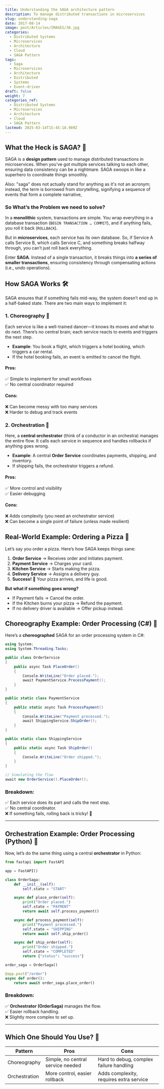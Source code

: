 ```yaml
---
title: Understanding the SAGA architecture pattern
description: To manage distributed transactions in microservices
slug: understanding-saga
date: 2017-08-14
image: post/Articles/IMAGES/38.jpg
categories:
  - Distributed Systems
  - Microservices
  - Architecture
  - Cloud
  - SAGA Pattern
tags:
  - Saga
  - Microservices
  - Architecture
  - Distributed
  - Systems
  - Event-driven
draft: false
weight: 7
categories_ref:
  - Distributed Systems
  - Microservices
  - Architecture
  - Cloud
  - SAGA Pattern
lastmod: 2025-03-14T15:45:18.989Z
---
```

## What the Heck is SAGA? 🤔

SAGA is a **design pattern** used to manage distributed transactions in microservices. When you’ve got multiple services talking to each other, ensuring data consistency can be a nightmare. SAGA swoops in like a superhero to coordinate things smoothly.

Also: "saga" does not actually stand for anything as it's not an acronym; instead, the term is borrowed from storytelling, signifying a sequence of events that form a complete narrative,

### So What’s the Problem we need to solve?

In a **monolithic** system, transactions are simple. You wrap everything in a database transaction (`BEGIN TRANSACTION … COMMIT`), and if anything fails, you roll it back (`ROLLBACK`).

But in **microservices**, each service has its own database. So, if Service A calls Service B, which calls Service C, and something breaks halfway through, you can’t just roll back everything.

Enter **SAGA**. Instead of a single transaction, it breaks things into **a series of smaller transactions**, ensuring consistency through compensating actions (i.e., undo operations).

## How SAGA Works 🛠️

SAGA ensures that if something fails mid-way, the system doesn’t end up in a half-baked state. There are two main ways to implement it:

### 1. Choreography 🕺

Each service is like a well-trained dancer—it knows its moves and what to do next. There’s no central brain; each service reacts to events and triggers the next step.

* **Example**: You book a flight, which triggers a hotel booking, which triggers a car rental.
* If the hotel booking fails, an event is emitted to cancel the flight.

#### Pros:

✅ Simple to implement for small workflows\
✅ No central coordinator required

#### Cons:

❌ Can become messy with too many services\
❌ Harder to debug and track events

### 2. Orchestration 🎻

Here, a **central orchestrator** (think of a conductor in an orchestra) manages the entire flow. It calls each service in sequence and handles rollbacks if anything goes wrong.

* **Example**: A central **Order Service** coordinates payments, shipping, and inventory.
* If shipping fails, the orchestrator triggers a refund.

#### Pros:

✅ More control and visibility\
✅ Easier debugging

#### Cons:

❌ Adds complexity (you need an orchestrator service)\
❌ Can become a single point of failure (unless made resilient)

## Real-World Example: Ordering a Pizza 🍕

Let’s say you order a pizza. Here’s how SAGA keeps things sane:

1. **Order Service** → Receives order and initiates payment.
2. **Payment Service** → Charges your card.
3. **Kitchen Service** → Starts making the pizza.
4. **Delivery Service** → Assigns a delivery guy.
5. **Success!** 🎉 Your pizza arrives, and life is good.

**But what if something goes wrong?**

* If Payment fails → Cancel the order.
* If the Kitchen burns your pizza → Refund the payment.
* If no delivery driver is available → Offer pickup instead.

## Choreography Example: Order Processing (C#) 🚀

Here’s a **choreographed** SAGA for an order processing system in C#:

```csharp
using System;
using System.Threading.Tasks;

public class OrderService
{
    public async Task PlaceOrder()
    {
        Console.WriteLine("Order placed.");
        await PaymentService.ProcessPayment();
    }
}

public static class PaymentService
{
    public static async Task ProcessPayment()
    {
        Console.WriteLine("Payment processed.");
        await ShippingService.ShipOrder();
    }
}

public static class ShippingService
{
    public static async Task ShipOrder()
    {
        Console.WriteLine("Order shipped.");
    }
}

// Simulating the flow
await new OrderService().PlaceOrder();
```

### Breakdown:

✅ Each service does its part and calls the next step.\
✅ No central coordinator.\
❌ If something fails, rolling back is tricky! 😬

***

## Orchestration Example: Order Processing (Python) 🐍

Now, let’s do the same thing using a central **orchestrator** in Python:

```python
from fastapi import FastAPI

app = FastAPI()

class OrderSaga:
    def __init__(self):
        self.state = "START"

    async def place_order(self):
        print("Order placed.")
        self.state = "PAYMENT"
        return await self.process_payment()

    async def process_payment(self):
        print("Payment processed.")
        self.state = "SHIPPING"
        return await self.ship_order()

    async def ship_order(self):
        print("Order shipped.")
        self.state = "COMPLETED"
        return {"status": "success"}

order_saga = OrderSaga()

@app.post("/order")
async def order():
    return await order_saga.place_order()
```

### Breakdown:

✅ **Orchestrator (OrderSaga)** manages the flow.\
✅ Easier rollback handling.\
❌ Slightly more complex to set up.

***

## Which One Should You Use? 🤷

| Pattern       | Pros                              | Cons                                    |
| ------------- | --------------------------------- | --------------------------------------- |
| Choreography  | Simple, no central service needed | Hard to debug, complex failure handling |
| Orchestration | More control, easier rollback     | Adds complexity, requires extra service |
